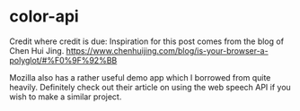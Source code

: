 # color-api

Credit where credit is due: 
Inspiration for this post comes from the blog of Chen Hui Jing.  https://www.chenhuijing.com/blog/is-your-browser-a-polyglot/#%F0%9F%92%BB

Mozilla also has a rather useful demo app which I borrowed from quite heavily.  Definitely check out their article on using the web speech API if you wish to make a similar project.



